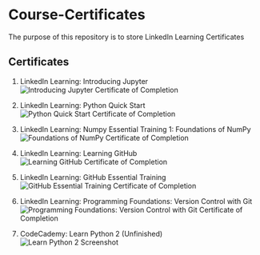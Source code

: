 # Course-Certificates
The purpose of this repository is to store LinkedIn Learning Certificates

## Certificates ##

1. LinkedIn Learning: Introducing Jupyter ![Introducing Jupyter Certificate of Completion](https://user-images.githubusercontent.com/97469372/150204654-b2c45cd6-3cf2-4b68-bb16-c0dc5532eed7.png)

2. LinkedIn Learning: Python Quick Start ![Python Quick Start Certificate of Completion](https://user-images.githubusercontent.com/97469372/150382799-f28bf5c7-628f-4257-80b0-c411b0d36f29.png)

3. LinkedIn Learning: Numpy Essential Training 1: Foundations of NumPy ![Foundations of NumPy Certificate of Completion](https://user-images.githubusercontent.com/97469372/150389648-a6a300af-1a39-4c93-88fe-ec551fe435ac.png)
4. LinkedIn Learning: Learning GitHub ![Learning GitHub Certificate of Completion](https://user-images.githubusercontent.com/97469372/150392410-a873c34d-90fd-471e-8f1b-0e3be4fb7035.png)
5. LinkedIn Learning: GitHub Essential Training ![GitHub Essential Training Certificate of Completion](https://user-images.githubusercontent.com/97469372/150411547-936d35f5-6a94-4ff9-9b15-3016e08b637d.png)
6. LinkedIn Learning: Programming Foundations: Version Control with Git ![Programming Foundations: Version Control with Git Certificate of Completion](https://user-images.githubusercontent.com/97469372/150413749-fdc3fdd8-5efd-4b7f-932e-bc9e39579727.png)

7. CodeCademy: Learn Python 2 (Unfinished) ![Learn Python 2 Screenshot](https://user-images.githubusercontent.com/97469372/150413892-eb24bf55-7bd6-441f-b2a5-f927c6a03d50.png)




